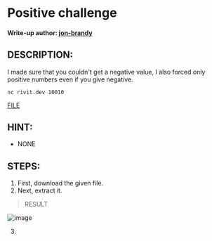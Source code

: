 # Positive challenge
#### Write-up author: [jon-brandy](https://github.com/jon-brandy)
## DESCRIPTION:
I made sure that you couldn't get a negative value, I also forced only positive numbers even if you give negative.

`nc rivit.dev 10010`

[FILE](https://github.com/Bread-Yolk/ctflearnwu/blob/f3dc1761659066a2e55f8df58f36dc441b5ee20c/Assets/Binex/Positive%20challenge/task.tar.gz)

## HINT:
- NONE
## STEPS:
1. First, download the given file.
2. Next, extract it.

> RESULT

![image](https://user-images.githubusercontent.com/70703371/194739676-d6b736ba-47a8-492e-8520-b18ce5be01cd.png)


3. 

